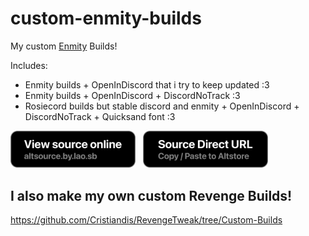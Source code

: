 # custom-enmity-builds
My custom [Enmity](https://github.com/enmity-mod) Builds!

Includes:
- Enmity builds + OpenInDiscord that i try to keep updated :3
- Enmity builds + OpenInDiscord + DiscordNoTrack :3
- Rosiecord builds but stable discord and enmity + OpenInDiscord + DiscordNoTrack + Quicksand font :3

<a href="https://altsource.by.lao.sb/browse/?source=https%3A%2F%2Fraw.githubusercontent.com%2FCristiandis%2Fcustom-enmity-builds%2Frefs%2Fheads%2Fmain%2Frepo.json"><img src="https://raw.githubusercontent.com/YTLitePlus/Assets/main/Github/Buttons/Altstore/altsource.by.lao.sb.png"
 width="200"></a>
&nbsp;
<a href="https://raw.githubusercontent.com/Cristiandis/custom-enmity-builds/refs/heads/main/repo.json"><img src="https://raw.githubusercontent.com/YTLitePlus/Assets/main/Github/Buttons/Altstore/URL.png" width="200"></a>

## I also make my own custom Revenge Builds!
https://github.com/Cristiandis/RevengeTweak/tree/Custom-Builds
